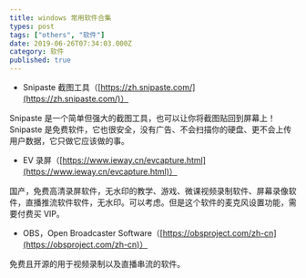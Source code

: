 ```yaml
---
title: windows 常用软件合集
types: post
tags: ["others", "软件"]
date: 2019-06-26T07:34:03.000Z
category: 软件
published: true
---
```


- Snipaste 截图工具（[https://zh.snipaste.com/](https://zh.snipaste.com/)）

Snipaste 是一个简单但强大的截图工具，也可以让你将截图贴回到屏幕上！Snipaste 是免费软件，它也很安全，没有广告、不会扫描你的硬盘、更不会上传用户数据，它只做它应该做的事。

- EV 录屏（[https://www.ieway.cn/evcapture.html](https://www.ieway.cn/evcapture.html)）

国产，免费高清录屏软件，无水印的教学、游戏、微课视频录制软件、屏幕录像软件，直播推流软件软件，无水印。可以考虑。但是这个软件的麦克风设置功能，需要付费买 VIP。

- OBS，Open Broadcaster Software（[https://obsproject.com/zh-cn](https://obsproject.com/zh-cn)）

免费且开源的用于视频录制以及直播串流的软件。


